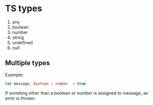 # TS types

1. any
2. boolean
3. number
4. string
5. undefined
6. null

## Multiple types

Example:

``` ts
let message: boolean | number  = true
```

If someting other than a boolean or number is assigned to message, an error is thrown.
